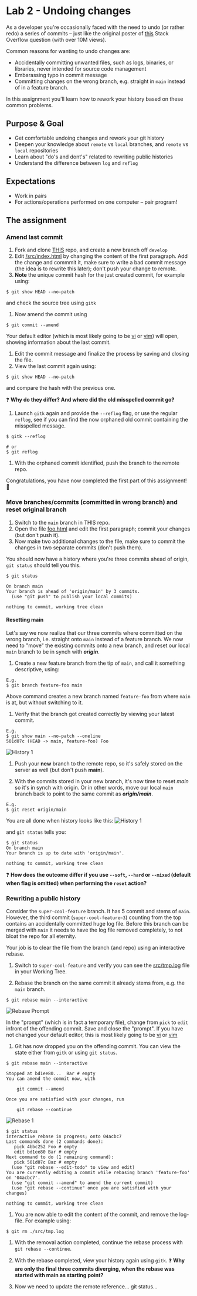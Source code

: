 # Lab 2 - Undoing changes
As a developer you're occasionally faced with the need to undo (or rather redo) a series of commits – just like the original poster of [this](https://stackoverflow.com/questions/927358/how-do-i-undo-the-most-recent-local-commits-in-git) Stack Overflow question (with over 10M views).

Common reasons for wanting to undo changes are:
- Accidentally committing unwanted files, such as logs, binaries, or libraries, never intended for source code management
- Embarassing typo in commit message
- Committing changes on the wrong branch, e.g. straight in `main` instead of in a feature branch.

In this assignment you'll learn how to rework your history based on these common problems.

## Purpose & Goal
- Get comfortable undoing changes and rework your git history
- Deepen your knowledge about `remote` vs `local` branches, and `remote` vs `local` repositories
- Learn about "do's and dont's" related to rewriting public histories
- Understand the difference between `log` and `reflog`

## Expectations
- Work in pairs
- For actions/operations performed on one computer – pair program!

## The assignment

### Amend last commit
1. Fork and clone [THIS](https://foo.com) repo, and create a new branch off `develop`
1. Edit [/src/index.html](./src/index.html) by changing the content of the first paragraph. Add the change and commmit it, make sure to write a bad commit message (the idea is to rewrite this later); don't push your change to remote.
1. **Note** the unique commit hash for the just created commit, for example using:
  ```
  $ git show HEAD --no-patch
  ```
  and check the source tree using `gitk`

1. Now amend the commit using
  ```
  $ git commit --amend
  ```
  Your default editor (which is most likely going to be [vi](https://en.wikipedia.org/wiki/Vi) or [vim](https://en.wikipedia.org/wiki/Vim_(text_editor))) will open, showing information about the last commit.

1. Edit the commit message and finalize the process by saving and closing the file.
1. View the last commit again using:
  ```
  $ git show HEAD --no-patch
  ```
  and compare the hash with the previous one.

  ❓ **Why do they differ? And where did the old misspelled commit go?**

1. Launch `gitk` again and provide the `--reflog` flag, or use the regular `reflog`, see if you can find the now orphaned old commit containing the misspelled message.

  ```
  $ gitk --reflog

  # or
  $ git reflog
  ```

1. With the orphaned commit identified, push the branch to the remote repo.

Congratulations, you have now completed the first part of this assignment! 🎉

### Move branches/commits (committed in wrong branch) and reset original branch
1. Switch to the `main` branch in THIS repo.
1. Open the file [foo.html](./foo.html) and edit the first paragraph; commit your changes (but don't push it).
1. Now make two additional changes to the file, make sure to commit the changes in two separate commits (don't push them).

You should now have a history where you're three commits ahead of origin, `git status` should tell you this.

  ```
  $ git status

  On branch main
  Your branch is ahead of 'origin/main' by 3 commits.
    (use "git push" to publish your local commits)

  nothing to commit, working tree clean
  ```

#### Resetting main
Let's say we now realize that our three commits where committed on the wrong branch, i.e. straight onto `main` instead of a feature branch. We now need to "move" the existing commits onto a new branch, and reset our local `main` branch to be in synch with **_origin_**.

1. Create a new feature branch from the tip of `main`, and call it something descriptive, using:
  ```
  E.g.
  $ git branch feature-foo main
  ```
  Above command creates a new branch named `feature-foo` from where `main` is at, but without switching to it.

1.  Verify that the branch got created correctly by viewing your latest commit.
  ```
  E.g.
  $ git show main --no-patch --oneline
  501d07c (HEAD -> main, feature-foo) Foo
  ```
  ![History 1](./docs/history-1.png)

1. Push your **new** branch to the remote repo, so it's safely stored on the server as well (but don't push **main**).

1. With the commits stored in your new branch, it's now time to reset *main* so it's in synch with origin. Or in other words, move our local `main` branch back to point to the same commit as **_origin/main_**.
  ```
  E.g.
  $ git reset origin/main
  ```

  You are all done when history looks like this:
  ![History 1](./docs/history-2.png)

  and `git status` tells you:
  ```
  $ git status
  On branch main
  Your branch is up to date with 'origin/main'.

  nothing to commit, working tree clean
  ```

  ❓ **How does the outcome differ if you use `--soft`, `--hard` or `--mixed` (default when flag is omitted) when performing the `reset` action?**

### Rewriting a public history
Consider the `super-cool-feature` branch. It has 5 commit and stems of `main`. However, the third commit (`super-cool-feature~3`) counting from the top contains an accidentally committed huge log file. Before this branch can be merged with `main` it needs to have the log file removed completely, to not bloat the repo for all eternity.

Your job is to clear the file from the branch (and repo) using an interactive rebase.

1. Switch to `super-cool-feature` and verify you can see the [src/tmp.log](./src/tmp.log) file in your Working Tree.

1. Rebase the branch on the same commit it already stems from, e.g. the `main` branch.
  ```
  $ git rebase main --interactive
  ```
  ![Rebase Prompt](./docs/rebase-prompt.png)

  In the "prompt" (which is in fact a temporary file), change from `pick` to `edit` infront of the offending commit. Save and close the "prompt". If you have not changed your default editor, this is most likely going to be [vi](https://en.wikipedia.org/wiki/Vi) or [vim](https://en.wikipedia.org/wiki/Vim_(text_editor))

1. Git has now dropped you on the offending commit. You can view the state either from `gitk` or using `git status`.
  ```
  $ git rebase main --interactive

  Stopped at bd1ee80...  Bar # empty
  You can amend the commit now, with

      git commit --amend

  Once you are satisfied with your changes, run

      git rebase --continue
  ```
  ![Rebase 1](./docs/rebase-1.png)

  ```
  $ git status
  interactive rebase in progress; onto 04acbc7
  Last commands done (2 commands done):
     pick 4bbc252 Foo # empty
     edit bd1ee80 Bar # empty
  Next command to do (1 remaining command):
     pick 501d07c Baz # empty
    (use "git rebase --edit-todo" to view and edit)
  You are currently editing a commit while rebasing branch 'feature-foo' on '04acbc7'.
    (use "git commit --amend" to amend the current commit)
    (use "git rebase --continue" once you are satisfied with your changes)

  nothing to commit, working tree clean
  ```

1. You are now able to edit the content of the commit, and remove the log-file. For example using:
  ```
  $ git rm ./src/tmp.log
  ```

1. With the removal action completed, continue the rebase process with `git rebase --continue`.

1. With the rebase completed, view your history again using `gitk`. ❓ **Why are only the final three commits diverging, when the rebase was started with main as starting point?**

1. Now we need to update the remote reference... git status...
